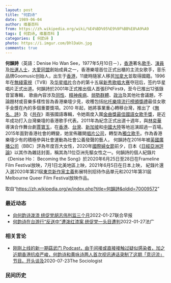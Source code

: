 ```yaml
---
layout: post
title: "何韵诗"
date: 1989-06-04
author: 维基百科
from: https://zh.wikipedia.org/wiki/%E4%BD%95%E9%9F%BB%E8%A9%A9
tags: [ 何韵诗, 维基百科 ]
categories: [ 何韵诗 ]
photo: https://i.imgur.com/DhlDaUn.jpg
comments: true
---
```

<div class="mw-parser-output">

<div id="noteTA-e10501c2" class="noteTA"><div class="noteTA-local"><div data-noteta-code="zh-cn:蒙特利尔;zh-hans:蒙特利尔;zh-hk:滿地可;zh-tw:蒙特婁;"></div></div></div>

<p><b>何韻詩</b>（英語：<span lang="en">Denise Ho Wan See</span>，1977年5月10日<span class="useeditintro" title="Template:BLP editintro">－</span>），<a href="/wiki/%E9%A6%99%E6%B8%AF" title="香港">香港</a>著名<a href="/wiki/%E6%AD%8C%E6%89%8B" title="歌手">歌手</a>、<a href="/wiki/%E6%BC%94%E5%93%A1" title="演員">演員</a>及<a href="/wiki/%E7%A4%BE%E9%81%8B%E4%BA%BA%E5%A3%AB" class="mw-redirect" title="社運人士">社運人士</a>，<a href="/wiki/%E5%A4%A7%E6%84%9B%E5%90%8C%E7%9B%9F" title="大愛同盟">大愛同盟</a>創始成員之一，香港樂壇首位正式出櫃的主流女歌手，音乐品牌Goomusic创始人，出生于<a href="/wiki/%E9%A6%99%E6%B8%AF" title="香港">香港</a>，11歲時隨家人移民<a href="/wiki/%E5%8A%A0%E6%8B%BF%E5%A4%A7" title="加拿大">加拿大</a>並取得國籍。1996年在<a href="/wiki/%E7%84%A1%E7%B6%AB%E9%9B%BB%E8%A6%96" class="mw-redirect" title="無綫電視">無綫電視</a>（TVB）及<a href="/wiki/%E5%8D%8E%E6%98%9F%E5%94%B1%E7%89%87" class="mw-redirect" title="华星唱片">华星唱片</a>合办的第十五届<a href="/wiki/%E6%96%B0%E7%A7%80%E6%AD%8C%E5%94%B1%E5%A4%A7%E8%B3%BD" class="mw-redirect" title="新秀歌唱大賽">新秀歌唱大赛</a>夺冠后，签约华星唱片正式出道。何韻詩於2001年正式推出個人首張EP《First》，至今已推出12張錄音室專輯， 歌曲內容涉及<a href="/wiki/%E5%90%8C%E6%80%A7%E6%88%80" title="同性戀">同性</a>、<a href="/wiki/%E7%B2%BE%E7%A5%9E%E7%96%BE%E6%82%A3" title="精神疾患">精神疾病</a>、<a href="/wiki/%E5%BC%B1%E5%8B%A2%E7%BE%A4%E9%AB%94" class="mw-redirect" title="弱勢群體">弱勢群體</a>、<a href="/wiki/%E6%94%BF%E6%B2%BB" title="政治">政治</a>及其他社會議題，不論題材或音樂多樣性皆為香港樂壇少見，收穫包括<a href="/wiki/%E5%8F%B1%E5%90%92%E6%A8%82%E5%A3%87%E6%B5%81%E8%A1%8C%E6%A6%9C%E9%A0%92%E7%8D%8E%E7%A6%AE" class="mw-redirect" title="叱吒樂壇流行榜頒獎禮">叱吒樂壇流行榜頒獎禮</a>最佳女歌手金獎在內的多個重要獎項。2010 年起，她將事業重心轉移台灣，推出了《<a href="/wiki/%E7%84%A1%E5%90%8D%C2%B7%E8%A9%A9" title="無名·詩">無名．詩</a>》及《<a href="/wiki/%E5%85%B1%E5%AD%98_(%E4%BD%95%E9%9F%BB%E8%A9%A9)" title="共存 (何韻詩)">共存</a>》兩張國語專輯，令她兩度入圍<a href="/wiki/%E9%87%91%E6%9B%B2%E7%8D%8E%E6%9C%80%E4%BD%B3%E5%9C%8B%E8%AA%9E%E5%A5%B3%E6%AD%8C%E6%89%8B%E7%8D%8E" class="mw-redirect" title="金曲獎最佳國語女歌手獎">金曲獎最佳國語女歌手獎</a>，是近年成功打入台灣樂壇的香港歌手代表。2011年為紀念正式出道十週年，與<a href="/wiki/%E6%9E%97%E5%A5%95%E8%8F%AF_(%E9%A6%99%E6%B8%AF)" title="林奕華 (香港)">林奕華</a>導演合作舞台劇<a href="/wiki/%E8%B3%88%E5%AF%B6%E7%8E%89_(%E8%88%9E%E5%8F%B0%E5%8A%87)" title="賈寶玉 (舞台劇)">賈寶玉</a>，在<a href="/wiki/%E9%A6%99%E6%B8%AF" title="香港">香港</a>、<a href="/wiki/%E8%87%BA%E7%81%A3" title="臺灣">台灣</a>、<a href="/wiki/%E6%96%B0%E5%8A%A0%E5%9D%A1" title="新加坡">新加坡</a>和<a href="/wiki/%E4%B8%AD%E5%9C%8B%E5%A4%A7%E9%99%B8" class="mw-redirect" title="中國大陸">中國大陸</a>等地巡演超過一百場。2015年面對香港社會的轉變，她宣佈離開<a href="/wiki/%E5%94%B1%E7%89%87%E5%85%AC%E5%8F%B8" title="唱片公司">唱片公司</a>，轉型為<a href="/wiki/%E7%8D%A8%E7%AB%8B%E6%AD%8C%E6%89%8B" class="mw-redirect" title="獨立歌手">獨立歌手</a>。作為香港樂壇少有的積極參與社會運動為社會公義發聲的藝人， 何韻詩在2016年被<a href="/wiki/%E8%8B%B1%E5%9C%8B%E5%BB%A3%E6%92%AD%E5%85%AC%E5%8F%B8" class="mw-redirect" title="英國廣播公司">英國廣播公司</a>（BBC）評為年度百大女性，2020年<a href="/wiki/%E5%9C%8B%E9%9A%9B%E5%A9%A6%E5%A5%B3%E7%AF%80" class="mw-redirect" title="國際婦女節">國際婦女節</a>前夕，日本《<a href="/wiki/%E6%97%A5%E7%BB%8F%E4%BA%9A%E6%B4%B2%E8%AF%84%E8%AE%BA" title="日经亚洲评论">日經亞洲評論</a>》以其作為雜誌封面，稱其為11位亞洲先驅女性之一。何韻詩的個人紀錄片《Denise Ho： Becoming the Song》於2020年6月25日至28日在Frameline Film Festival放映，7月1日北美地區上映，2021年6月5日在日本上映， 紀錄片還入選2020年第21屆<a href="/wiki/%E6%9D%B1%E4%BA%AC%E6%96%B0%E4%BD%9C%E5%AE%B6%E4%B8%BB%E7%BE%A9%E5%BD%B1%E5%B1%95" title="東京新作家主義影展">東京新作家主義</a>影展特別招待作品單元和2021年第31屆Melbourne Queer Film Festival放映作品。
</p>
</div><noscript><img src="//zh.wikipedia.org/wiki/Special:CentralAutoLogin/start?type=1x1" alt="" title="" width="1" height="1" style="border: none; position: absolute;"></noscript>
<div class="printfooter">取自“<a dir="ltr" href="https://zh.wikipedia.org/w/index.php?title=何韻詩&amp;oldid=70009572">https://zh.wikipedia.org/w/index.php?title=何韻詩&amp;oldid=70009572</a>”</div><div id="recent-news"><h3>最近动态</h3><ul><li><a href="https://nodebe4.github.io/waimei/2022-01-27/%E5%90%91%E4%BD%95%E9%9F%B5%E8%AF%97%E6%B3%BC%E6%BC%86-%E7%BB%9F%E4%BF%83%E5%85%9A%E8%83%A1%E5%BF%97%E4%BC%9F%E5%88%A4%E7%9B%91%E4%B8%89%E4%B8%AA%E6%9C%88" title="向何韵诗泼漆 统促党胡志伟判监三个月—— 何韵诗2019年赴台参与挺港人游行，受访时遭统促党胡志伟朝头顶泼红漆。（自由时报档案照片） 统促党自忠党部主委胡志伟因泼漆何韵诗被判刑三个月。（自由时报...">向何韵诗泼漆 统促党胡志伟判监三个月</a><time>2022-01-27</time><a class="tag">联合早报</a></li>
<li><a href="https://nodebe4.github.io/waimei/2022-01-27/%E4%BD%95%E9%9F%B5%E8%AF%97%E5%9C%A8%E5%8F%B0%E6%B8%B8%E8%A1%8C-%E5%8F%8D%E9%80%81%E4%B8%AD-%E9%81%AD%E6%B3%BC%E7%BA%A2%E6%BC%86%E6%A1%88-%E7%BB%9F%E4%BF%83%E5%85%9A%E4%B8%80%E5%A4%B4%E7%9B%AE%E9%81%AD%E5%88%A4" title="何韵诗在台游行“反送中”遭泼红漆案 统促党一头目遭判—— 27/01/2022 - 15:29 Array 香港歌手何韵诗于2019年时来台响应“929台港大游行：撑港反极权”，却于受访时遭中华...">何韵诗在台游行“反送中”遭泼红漆案 统促党一头目遭判</a><time>2022-01-27</time><a class="tag">法广</a></li>
</ul></div><div id="open-opinion"><h3>相关言论</h3><ul><li><a href="https://nodebe4.github.io/opinion/2020-07-23/%E5%88%9A%E5%88%9A%E4%B8%8A%E7%BA%BF%E7%9A%84%E6%96%B0%E4%B8%80%E6%9C%9F%E8%8F%87%E6%AD%A6%E9%97%A8-Podcast-%E7%94%B1%E4%BA%8E%E9%97%B4%E6%8E%A5%E6%88%96%E7%9B%B4%E6%8E%A5%E6%8E%A5%E8%A7%A6%E8%BF%87%E7%96%91%E4%BC%BC%E6%84%9F%E6%9F%93%E8%80%85-%E5%8A%A0%E4%B9%8B%E8%BF%91%E6%9C%9F%E9%A6%99%E6%B8%AF%E6%8A%97%E7%96%AB%E4%B8%A5%E5%B3%BB-%E4%BD%95%E9%9F%B5%E8%AF%97/" title="The Sociologist">刚刚上线的新一期菇武门 Podcast，由于间接或直接接触过疑似感染者，加之近期香港抗疫严峻，何韵诗和黄咏诗两人首次视讯通话录制了这期「意识流」节目。开头谈及</a><time>2020-07-23</time><a class="tag">The Sociologist</a></li>
</ul></div><div id="mjls-record"><h3>民间历史</h3><ul></ul></div>